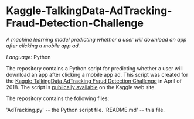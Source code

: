 # Kaggle-TalkingData-AdTracking-Fraud-Detection-Challenge

*A machine learning model predicting whether a user will download an app after clicking a mobile app ad.*

*Language:* Python

The repository contains a Python script for predicting whether a user will download an app after clicking a mobile app ad. This script was created for the [Kaggle TalkingData AdTracking Fraud Detection Challenge](https://www.kaggle.com/c/talkingdata-adtracking-fraud-detection) in April of 2018. The script is [publically available](https://www.kaggle.com/graf10a/lightgbm-lb-0-9675?scriptVersionId=2839386) on the Kaggle web site.

The repository contains the following files:

'AdTracking.py' -- the Python script file.
'README.md' -- this file.
